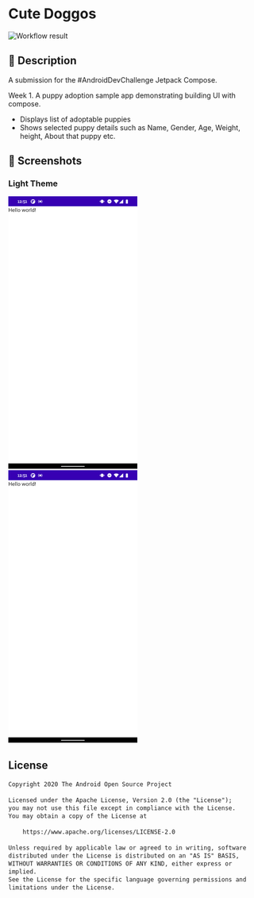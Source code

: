 # Cute Doggos

<!--- Replace <OWNER> with your Github Username and <REPOSITORY> with the name of your repository. -->
<!--- You can find both of these in the url bar when you open your repository in github. -->
![Workflow result](https://github.com/vartult/cute-doggos/workflows/Check/badge.svg)


## :scroll: Description
A submission for the #AndroidDevChallenge Jetpack Compose.

Week 1. A puppy adoption sample app demonstrating building UI with compose.
* Displays list of adoptable puppies
* Shows selected puppy details such as Name, Gender, Age, Weight, height, About that puppy etc.


## :camera_flash: Screenshots

### Light Theme
<img src="/results/screenshot_1.png" width="260">&emsp;<img src="/results/screenshot_2.png" width="260">

## License
```
Copyright 2020 The Android Open Source Project

Licensed under the Apache License, Version 2.0 (the "License");
you may not use this file except in compliance with the License.
You may obtain a copy of the License at

    https://www.apache.org/licenses/LICENSE-2.0

Unless required by applicable law or agreed to in writing, software
distributed under the License is distributed on an "AS IS" BASIS,
WITHOUT WARRANTIES OR CONDITIONS OF ANY KIND, either express or implied.
See the License for the specific language governing permissions and
limitations under the License.
```
